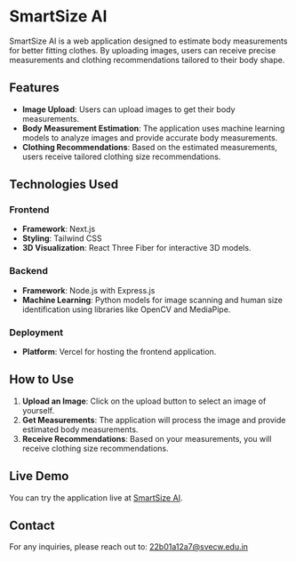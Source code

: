 # SmartSize AI

SmartSize AI is a web application designed to estimate body measurements for better fitting clothes. By uploading images, users can receive precise measurements and clothing recommendations tailored to their body shape.

## Features

- **Image Upload**: Users can upload images to get their body measurements.
- **Body Measurement Estimation**: The application uses machine learning models to analyze images and provide accurate body measurements.
- **Clothing Recommendations**: Based on the estimated measurements, users receive tailored clothing size recommendations.

## Technologies Used

### Frontend
- **Framework**: Next.js
- **Styling**: Tailwind CSS
- **3D Visualization**: React Three Fiber for interactive 3D models.

### Backend
- **Framework**: Node.js with Express.js
- **Machine Learning**: Python models for image scanning and human size identification using libraries like OpenCV and MediaPipe.

### Deployment
- **Platform**: Vercel for hosting the frontend application.

## How to Use

1. **Upload an Image**: Click on the upload button to select an image of yourself.
2. **Get Measurements**: The application will process the image and provide estimated body measurements.
3. **Receive Recommendations**: Based on your measurements, you will receive clothing size recommendations.

## Live Demo

You can try the application live at [SmartSize AI](https://smartsize-ai.vercel.app/).

## Contact

For any inquiries, please reach out to: [22b01a12a7@svecw.edu.in](mailto:22b01a12a7@svecw.edu.in)
